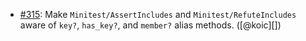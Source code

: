 * [#315](https://github.com/rubocop/rubocop-minitest/issues/315): Make `Minitest/AssertIncludes` and `Minitest/RefuteIncludes` aware of `key?`, `has_key?`, and `member?` alias methods. ([@koic][])
